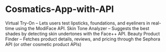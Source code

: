 # Cosmatics-App-with-API
Virtual Try-On – Lets users test lipsticks, foundations, and eyeliners in real-time using the ModiFace API.  Skin Tone Analyzer – Suggests the best shades by detecting skin undertones with the Face++ API.  Beauty Product Finder – Fetches product details, reviews, and pricing through the Sephora API (or other cosmetic product APIs)
